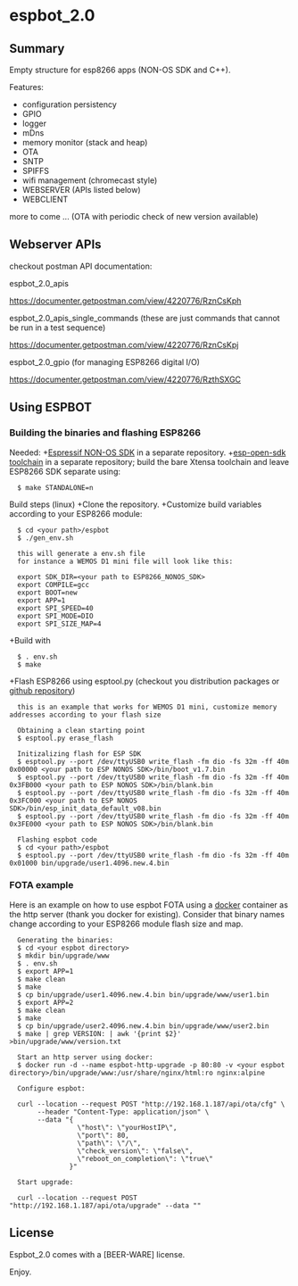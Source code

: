 # espbot_2.0

## Summary

Empty structure for esp8266 apps (NON-OS SDK and C++).

Features:

+ configuration persistency
+ GPIO
+ logger
+ mDns
+ memory monitor (stack and heap)
+ OTA
+ SNTP
+ SPIFFS
+ wifi management (chromecast style)
+ WEBSERVER (APIs listed below)
+ WEBCLIENT

more to come ... (OTA with periodic check of new version available)

## Webserver APIs

checkout postman API documentation:

espbot_2.0_apis

https://documenter.getpostman.com/view/4220776/RznCsKph

espbot_2.0_apis_single_commands
(these are just commands that cannot be run in a test sequence)

https://documenter.getpostman.com/view/4220776/RznCsKpj

espbot_2.0_gpio
(for managing ESP8266 digital I/O)

https://documenter.getpostman.com/view/4220776/RzthSXGC

## Using ESPBOT

### Building the binaries and flashing ESP8266

Needed:
+[Espressif NON-OS SDK](https://github.com/espressif/ESP8266_NONOS_SDK) in a separate repository.
+[esp-open-sdk toolchain](https://github.com/pfalcon/esp-open-sdk) in a separate repository; build the bare Xtensa toolchain and leave ESP8266 SDK separate using:

      $ make STANDALONE=n
 

Build steps (linux)
+Clone the repository.
+Customize build variables according to your ESP8266 module: 
      
      $ cd <your path>/espbot
      $ ./gen_env.sh

      this will generate a env.sh file
      for instance a WEMOS D1 mini file will look like this:
      
      export SDK_DIR=<your path to ESP8266_NONOS_SDK>
      export COMPILE=gcc
      export BOOT=new
      export APP=1
      export SPI_SPEED=40
      export SPI_MODE=DIO
      export SPI_SIZE_MAP=4

+Build with
  
      $ . env.sh
      $ make

+Flash ESP8266 using esptool.py (checkout you distribution packages or [github repository](https://github.com/espressif/esptool))
  
      this is an example that works for WEMOS D1 mini, customize memory addresses according to your flash size
      
      Obtaining a clean starting point
      $ esptool.py erase_flash
      
      Initizalizing flash for ESP SDK
      $ esptool.py --port /dev/ttyUSB0 write_flash -fm dio -fs 32m -ff 40m 0x00000 <your path to ESP NONOS SDK>/bin/boot_v1.7.bin 
      $ esptool.py --port /dev/ttyUSB0 write_flash -fm dio -fs 32m -ff 40m 0x3FB000 <your path to ESP NONOS SDK>/bin/blank.bin
      $ esptool.py --port /dev/ttyUSB0 write_flash -fm dio -fs 32m -ff 40m 0x3FC000 <your path to ESP NONOS SDK>/bin/esp_init_data_default_v08.bin
      $ esptool.py --port /dev/ttyUSB0 write_flash -fm dio -fs 32m -ff 40m 0x3FE000 <your path to ESP NONOS SDK>/bin/blank.bin
      
      Flashing espbot code
      $ cd <your path>/espbot
      $ esptool.py --port /dev/ttyUSB0 write_flash -fm dio -fs 32m -ff 40m 0x01000 bin/upgrade/user1.4096.new.4.bin

### FOTA example

Here is an example on how to use espbot FOTA using a [docker](https://www.docker.com/community-edition#/download) container as the http server (thank you docker for existing).
Consider that binary names change according to your ESP8266 module flash size and map.
      
      Generating the binaries:
      $ cd <your espbot directory>
      $ mkdir bin/upgrade/www
      $ . env.sh
      $ export APP=1
      $ make clean
      $ make
      $ cp bin/upgrade/user1.4096.new.4.bin bin/upgrade/www/user1.bin
      $ export APP=2
      $ make clean
      $ make
      $ cp bin/upgrade/user2.4096.new.4.bin bin/upgrade/www/user2.bin
      $ make | grep VERSION: | awk '{print $2}' >bin/upgrade/www/version.txt

      Start an http server using docker:
      $ docker run -d --name espbot-http-upgrade -p 80:80 -v <your espbot directory>/bin/upgrade/www:/usr/share/nginx/html:ro nginx:alpine

      Configure espbot:

      curl --location --request POST "http://192.168.1.187/api/ota/cfg" \
           --header "Content-Type: application/json" \
           --data "{
                     \"host\": \"yourHostIP\",
                     \"port\": 80,
                     \"path\": \"/\",
                     \"check_version\": \"false\",
                     \"reboot_on_completion\": \"true\"
                   }"
      
      Start upgrade:

      curl --location --request POST "http://192.168.1.187/api/ota/upgrade" --data ""

## License

Espbot_2.0 comes with a [BEER-WARE] license.

Enjoy.
